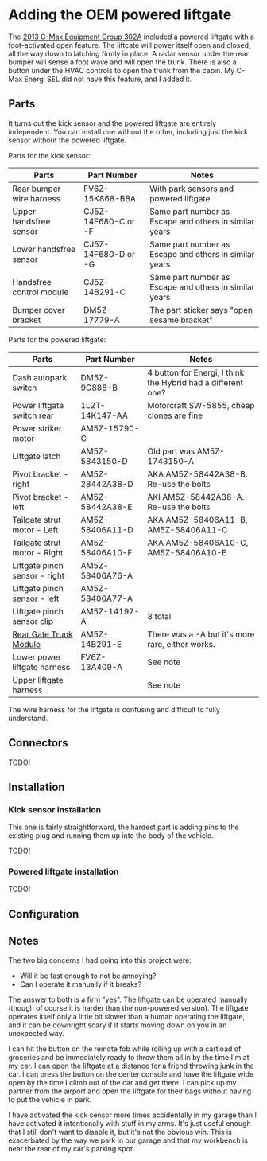 # Adding the OEM powered liftgate

The [2013 C-Max Equipment Group 302A](/docs/ford/marketing/2013-cmax-brochure.pdf) included a powered liftgate with a foot-activated open feature. The liftcate will power itself open and closed, all the way down to latching firmly in place. A radar sensor under the rear bumper will sense a foot wave and will open the trunk. There is also a button under the HVAC controls to open the trunk from the cabin. My C-Max Energi SEL did not have this feature, and I added it.

## Parts

It turns out the kick sensor and the powered liftgate are entirely independent. You can install one without the other, including just the kick sensor without the powered liftgate.

Parts for the kick sensor:

| Parts                    | Part Number          | Notes                                                  |
| ------------------------ | -------------------- | ------------------------------------------------------ |
| Rear bumper wire harness | FV6Z-15K868-BBA      | With park sensors and powered liftgate                 |
| Upper handsfree sensor   | CJ5Z-14F680-C or -F | Same part number as Escape and others in similar years |
| Lower handsfree sensor   | CJ5Z-14F680-D or -G | Same part number as Escape and others in similar years |
| Handsfree control module | CJ5Z-14B291-C        | Same part number as Escape and others in similar years |
| Bumper cover bracket     | DM5Z-17779-A         | The part sticker says "open sesame bracket"            |

Parts for the powered liftgate:

| Parts                                              | Part Number     | Notes                                                        |
| -------------------------------------------------- | --------------- | ------------------------------------------------------------ |
| Dash autopark switch                               | DM5Z-9C888-B    | 4 button for Energi, I think the Hybrid had a different one? |
| Power liftgate switch rear                         | 1L2T-14K147-AA  | Motorcraft SW-5855, cheap clones are fine                    |
| Power striker motor                                | AM5Z-15790-C    |                                                              |
| Liftgate latch                                     | AM5Z-5843150-D  | Old part was AM5Z-1743150-A                                  |
| Pivot bracket - right                              | AM5Z-28442A38-D | AKA AM5Z-58442A38-B. Re-use the bolts                        |
| Pivot bracket - left                               | AM5Z-58442A38-E | AKI AM5Z-58442A38-A. Re-use the bolts                        |
| Tailgate strut motor - Left                        | AM5Z-58406A11-D | AKA AM5Z-58406A11-B, AM5Z-58406A11-C                         |
| Tailgate strut motor - Right                       | AM5Z-58406A10-F | AKA AM5Z-58406A10-C, AM5Z-58406A10-E                         |
| Liftgate pinch sensor - right                      | AM5Z-58406A76-A |                                                              |
| Liftgate pinch sensor - left                       | AM5Z-58406A77-A |                                                              |
| Liftgate pinch sensor clip                         | AM5Z-14197-A    | 8 total                                                      |
| [Rear Gate Trunk Module](/systems/modules/RGTM.md) | AM5Z-14B291-E   | There was a -A but it's more rare, either works.             |
| Lower power liftgate harness                       | FV6Z-13A409-A   | See note                                                     |
| Upper liftgate harness                             |                 | See note                                                     |

The wire harness for the liftgate is confusing and difficult to fully understand.

## Connectors

TODO!

## Installation

### Kick sensor installation

This one is fairly straightforward, the hardest part is adding pins to the existing plug and running them up into the body of the vehicle.

TODO!

### Powered liftgate installation

TODO!

###

## Configuration

## Notes

The two big concerns I had going into this project were:

* Will it be fast enough to not be annoying?
* Can I operate it manually if it breaks?

The answer to both is a firm "yes". The liftgate can be operated manually (though of course it is harder than the non-powered version). The liftgate operates itself only a little bit slower than a human operating the liftgate, and it can be downright scary if it starts moving down on you in an unexpected way.

I can hit the button on the remote fob while rolling up with a cartload of groceries and be immediately ready to throw them all in by the time I'm at my car. I can open the liftgate at a distance for a friend throwing junk in the car. I can press the button on the center console and have the liftgate wide open by the time I climb out of the car and get there. I can pick up my partner from the airport and open the liftgate for their bags without having to put the vehicle in park.

I have activated the kick sensor more times accidentally in my garage than I have activated it intentionally with stuff in my arms. It's just useful enough that I still don't want to disable it, but it's not the obvious win. This is exacerbated by the way we park in our garage and that my workbench is near the rear of my car's parking spot.
